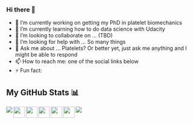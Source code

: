 ### Hi there 👋

- 🔭 I’m currently working on getting my PhD in platelet biomechanics
- 🌱 I’m currently learning how to do data science with Udacity
- 👯 I’m looking to collaborate on ... (TBD)
- 🤔 I’m looking for help with ... So many things
- 💬 Ask me about ... Platelets? Or better yet, just ask me anything and I might be able to respond
- 📫 How to reach me: one of the social links below
- ⚡ Fun fact: 

## My GitHub Stats 📊
<a href="https://github.com/anuraghazra/github-readme-stats">
  <img align="left" src="https://github-readme-stats.vercel.app/api?username=kynnemall&count_private=true&show_icons=true&theme=radical" />
</a>
<a href="https://github.com/anuraghazra/convoychat">
  <img align="center" src="https://github-readme-stats.vercel.app/api/top-langs/?username=kynnemall" />
</a>

<img align="left" width="30px" src="https://cdn.jsdelivr.net/npm/simple-icons@3/icons/github.svg" href= "https://github.com/kynnemall"/>
<img align="left" width="30px" src="https://cdn.jsdelivr.net/npm/simple-icons@3.13.0/icons/googlescholar.svg" href="https://scholar.google.com/citations?user=3VizoREAAAAJ&hl=en&oi=ao"/>
<img align="left" width="30px" src="https://cdn.jsdelivr.net/npm/simple-icons@3.13.0/icons/researchgate.svg" href= "https://www.researchgate.net/profile/Martin-Kenny"/>
<img align="left" width="30px" src="https://cdn.jsdelivr.net/npm/simple-icons@v3/icons/twitter.svg" href="https://twitter.com/martinplatelet"/>
<img align="left" width="30px" src="https://cdn.jsdelivr.net/npm/simple-icons@v3/icons/linkedin.svg" href= "https://www.linkedin.com/in/martin-kenny-3ab42853/"/>

<!--
[![Github](https://cdn.jsdelivr.net/npm/simple-icons@3.13.0/icons/github.svg)](https://github.com/kynnemall)
[![Twitter](https://cdn.jsdelivr.net/npm/simple-icons@v3/icons/twitter.svg)](https://twitter.com/martinplatelet)
[![LinkedIn](https://cdn.jsdelivr.net/npm/simple-icons@v3/icons/linkedin.svg)](https://www.linkedin.com/in/martin-kenny-3ab42853/)
-->
